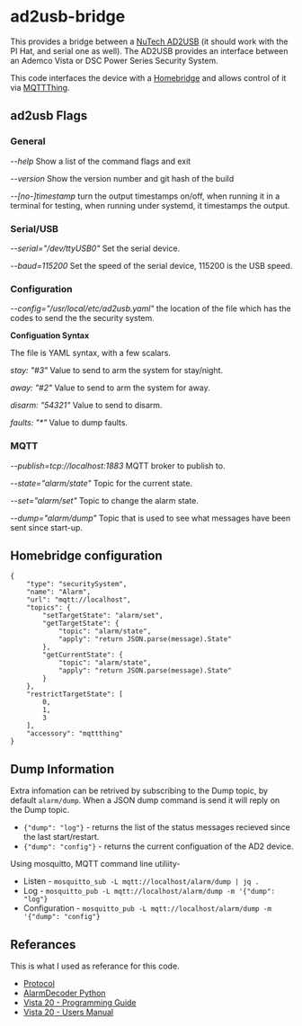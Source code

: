 # ad2usb-bridge
This provides a bridge between a [NuTech AD2USB](https://www.alarmdecoder.com/catalog/product_info.php/products_id/29) (it should work with the PI Hat, and serial one as well).  The AD2USB provides an interface between an Ademco Vista or DSC Power Series Security System.

This code interfaces the device with a [Homebridge](https://homebridge.io/) and allows control of it via [MQTTThing](https://github.com/arachnetech/homebridge-mqttthing).

## ad2usb Flags
### General
_--help_  Show a list of the command flags and exit

_--version_ Show the version number and git hash of the build

_--[no-]timestamp_ turn the output timestamps on/off, when running it in a terminal for testing, when running under systemd, it timestamps the output.

### Serial/USB
_--serial="/dev/ttyUSB0"_  Set the serial device. 

_--baud=115200_  Set the speed of the serial device, 115200 is the USB speed.

### Configuration
_--config="/usr/local/etc/ad2usb.yaml"_  the location of the file which has the codes to send the the security system.

**Configuation Syntax**

The file is YAML syntax, with a few scalars.  

  _stay: "#3"_ Value to send to arm the system for stay/night.

  _away: "#2"_ Value to send to arm the system for away.

  _disarm: "54321"_ Value to send to disarm.

  _faults: "*"_ Value to dump faults.

### MQTT
_--publish=tcp://localhost:1883_  MQTT broker to publish to.

_--state="alarm/state"_ Topic for the current state.

_--set="alarm/set"_  Topic to change the alarm state.

_--dump="alarm/dump"_ Topic that is used to see what messages have been sent since start-up.

## Homebridge configuration
```
{
    "type": "securitySystem",
    "name": "Alarm",
    "url": "mqtt://localhost",
    "topics": {
        "setTargetState": "alarm/set",
        "getTargetState": {
            "topic": "alarm/state",
            "apply": "return JSON.parse(message).State"
        },
        "getCurrentState": {
            "topic": "alarm/state",
            "apply": "return JSON.parse(message).State"
        }
    },
    "restrictTargetState": [
        0,
        1,
        3
    ],
    "accessory": "mqttthing"
}
```

## Dump Information
Extra infomation can be retrived by subscribing to the Dump topic, by default `alarm/dump`.  When
a JSON dump command is send it will reply on the Dump topic.  

* `{"dump": "log"}` - returns the list of the status messages recieved since the last start/restart.
* `{"dump": "config"}` - returns the current configuation of the AD2 device.

Using mosquitto, MQTT command line utiliity-
* Listen - `mosquitto_sub -L mqtt://localhost/alarm/dump | jq .`
* Log - `mosquitto_pub -L mqtt://localhost/alarm/dump -m '{"dump": "log"}`
* Configuration - `mosquitto_pub -L mqtt://localhost/alarm/dump -m '{"dump": "config"}`

## Referances 
This is what I used as referance for this code. 
* [Protocol](https://www.alarmdecoder.com/wiki/index.php/Protocol)
* [AlarmDecoder Python](https://github.com/nutechsoftware/alarmdecoder)
* [Vista 20 - Programming Guide](http://site.aesecurity.com/Manuals/v15pand20pprogrammingguide.pdf)
* [Vista 20 - Users Manual](https://www.holmeselectricsecurity.com/wp-content/uploads/Vista_15P_User_Manual.pdf)

